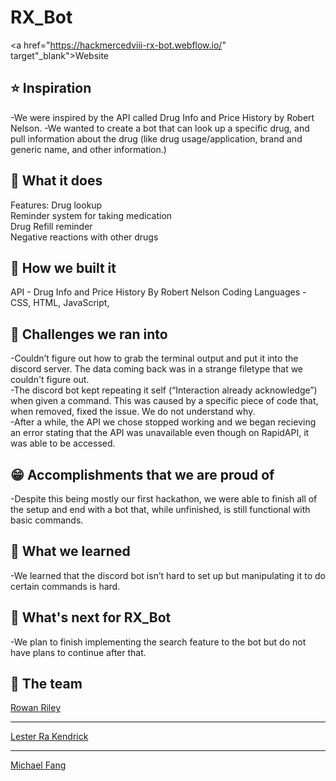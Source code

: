 # RX_Bot

<a href="https://hackmercedviii-rx-bot.webflow.io/" target"_blank">Website</a>

## :star: Inspiration

-We were inspired by the API called Drug Info and Price History by Robert Nelson.
-We wanted to create a bot that can look up a specific drug, and pull information about the drug (like drug usage/application, brand and generic name, and other information.)


## :dart: What it does

Features: 
Drug lookup<br>
Reminder system for taking medication<br>
Drug Refill reminder<br>
Negative reactions with other drugs


## :bricks: How we built it

API - Drug Info and Price History By Robert Nelson
Coding Languages - CSS, HTML, JavaScript, 



## :stop_sign: Challenges we ran into

-Couldn’t figure out how to grab the terminal output and put it into the discord server. The data coming back was in a strange filetype that we couldn't figure out.<br>
-The discord bot kept repeating it self (“Interaction already acknowledge”) when given a command. This was caused by a specific piece of code that, when removed, fixed the issue. We do not understand why. <br>
-After a while, the API we chose stopped working and we began recieving an error stating that the API was unavailable even though on RapidAPI, it was able to be accessed.



## :grin: Accomplishments that we are proud of

-Despite this being mostly our first hackathon, we were able to finish all of the setup and end with a bot that, while unfinished, is still functional with basic commands.

## :open_book: What we learned

-We learned that the discord bot isn’t hard to set up but manipulating it to do certain commands is hard. 


## :rocket: What's next for RX_Bot

-We plan to finish implementing the search feature to the bot but do not have plans to continue after that.

## :brain: The team

<a href="https://github.com/TheFailedFoodie" target="_blank">Rowan Riley</a>
<hr>
<a href="https://github.com/leskendrick828" target="_blank">Lester Ra Kendrick</a>
<hr>
<a href="https://github.com/FlyinPandaa" target="_blank">Michael Fang</a>


